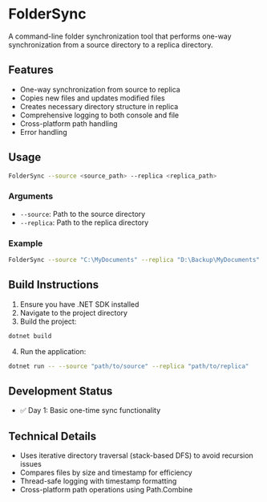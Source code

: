# FolderSync

A command-line folder synchronization tool that performs one-way synchronization from a source directory to a replica directory.

## Features

- One-way synchronization from source to replica
- Copies new files and updates modified files
- Creates necessary directory structure in replica
- Comprehensive logging to both console and file
- Cross-platform path handling
- Error handling

## Usage

```bash
FolderSync --source <source_path> --replica <replica_path>
```

### Arguments

- `--source`: Path to the source directory
- `--replica`: Path to the replica directory

### Example

```bash
FolderSync --source "C:\MyDocuments" --replica "D:\Backup\MyDocuments"
```

## Build Instructions

1. Ensure you have .NET SDK installed
2. Navigate to the project directory
3. Build the project:

```bash
dotnet build
```

4. Run the application:

```bash
dotnet run -- --source "path/to/source" --replica "path/to/replica"
```

## Development Status

- ✅ Day 1: Basic one-time sync functionality   

## Technical Details

- Uses iterative directory traversal (stack-based DFS) to avoid recursion issues
- Compares files by size and timestamp for efficiency
- Thread-safe logging with timestamp formatting
- Cross-platform path operations using Path.Combine
